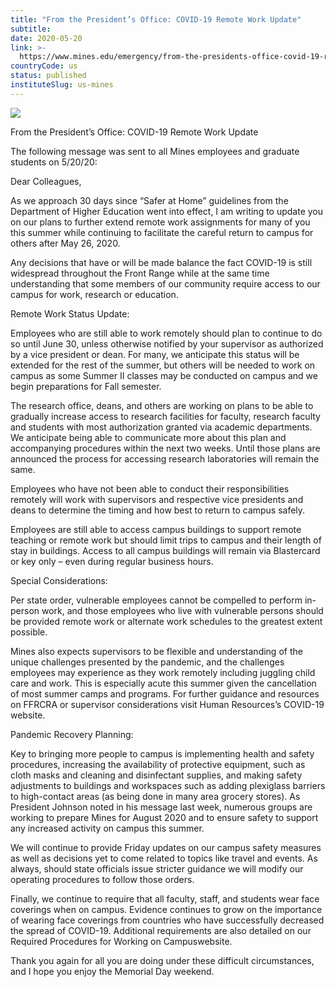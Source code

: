 ```yaml
---
title: "From the President’s Office: COVID-19 Remote Work Update"
subtitle: 
date: 2020-05-20
link: >-
  https://www.mines.edu/emergency/from-the-presidents-office-covid-19-remote-work-update/
countryCode: us
status: published
instituteSlug: us-mines
---
```

![](https://www.mines.edu/wp-content/uploads/assets/icon_triangle_4c_r-512x512.png)

From the President’s Office: COVID-19 Remote Work Update

The following message was sent to all Mines employees and graduate students on 5/20/20:

Dear Colleagues,

As we approach 30 days since “Safer at Home” guidelines from the Department of Higher Education went into effect, I am writing to update you on our plans to further extend remote work assignments for many of you this summer while continuing to facilitate the careful return to campus for others after May 26, 2020.

Any decisions that have or will be made balance the fact COVID-19 is still widespread throughout the Front Range while at the same time understanding that some members of our community require access to our campus for work, research or education.

Remote Work Status Update:

Employees who are still able to work remotely should plan to continue to do so until June 30, unless otherwise notified by your supervisor as authorized by a vice president or dean. For many, we anticipate this status will be extended for the rest of the summer, but others will be needed to work on campus as some Summer II classes may be conducted on campus and we begin preparations for Fall semester.

The research office, deans, and others are working on plans to be able to gradually increase access to research facilities for faculty, research faculty and students with most authorization granted via academic departments. We anticipate being able to communicate more about this plan and accompanying procedures within the next two weeks. Until those plans are announced the process for accessing research laboratories will remain the same.

Employees who have not been able to conduct their responsibilities remotely will work with supervisors and respective vice presidents and deans to determine the timing and how best to return to campus safely.

Employees are still able to access campus buildings to support remote teaching or remote work but should limit trips to campus and their length of stay in buildings. Access to all campus buildings will remain via Blastercard or key only – even during regular business hours.

Special Considerations:

Per state order, vulnerable employees cannot be compelled to perform in-person work, and those employees who live with vulnerable persons should be provided remote work or alternate work schedules to the greatest extent possible.

Mines also expects supervisors to be flexible and understanding of the unique challenges presented by the pandemic, and the challenges employees may experience as they work remotely including juggling child care and work. This is especially acute this summer given the cancellation of most summer camps and programs. For further guidance and resources on FFRCRA or supervisor considerations visit Human Resources’s COVID-19 website.

Pandemic Recovery Planning:

Key to bringing more people to campus is implementing health and safety procedures, increasing the availability of protective equipment, such as cloth masks and cleaning and disinfectant supplies, and making safety adjustments to buildings and workspaces such as adding plexiglass barriers to high-contact areas (as being done in many area grocery stores). As President Johnson noted in his message last week, numerous groups are working to prepare Mines for August 2020 and to ensure safety to support any increased activity on campus this summer.

We will continue to provide Friday updates on our campus safety measures as well as decisions yet to come related to topics like travel and events. As always, should state officials issue stricter guidance we will modify our operating procedures to follow those orders.

Finally, we continue to require that all faculty, staff, and students wear face coverings when on campus. Evidence continues to grow on the importance of wearing face coverings from countries who have successfully decreased the spread of COVID-19. Additional requirements are also detailed on our Required Procedures for Working on Campuswebsite.

Thank you again for all you are doing under these difficult circumstances, and I hope you enjoy the Memorial Day weekend.